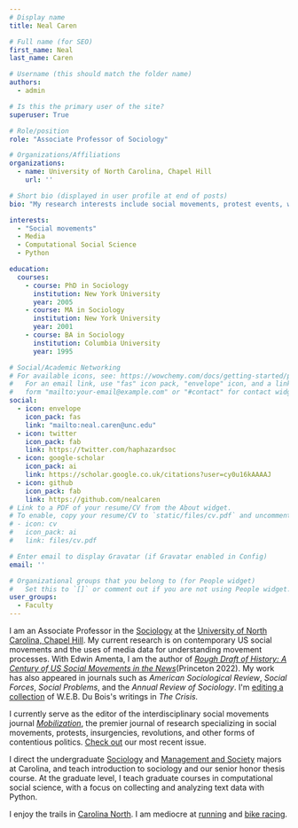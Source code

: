 ```yaml
---
# Display name
title: Neal Caren

# Full name (for SEO)
first_name: Neal
last_name: Caren

# Username (this should match the folder name)
authors:
  - admin

# Is this the primary user of the site?
superuser: True

# Role/position
role: "Associate Professor of Sociology"

# Organizations/Affiliations
organizations:
  - name: University of North Carolina, Chapel Hill
    url: ''

# Short bio (displayed in user profile at end of posts)
bio: "My research interests include social movements, protest events, web scraping, and text analysis."

interests:
  - "Social movements"
  - Media
  - Computational Social Science
  - Python

education:
  courses:
    - course: PhD in Sociology
      institution: New York University
      year: 2005
    - course: MA in Sociology
      institution: New York University
      year: 2001
    - course: BA in Sociology
      institution: Columbia University
      year: 1995

# Social/Academic Networking
# For available icons, see: https://wowchemy.com/docs/getting-started/page-builder/#icons
#   For an email link, use "fas" icon pack, "envelope" icon, and a link in the
#   form "mailto:your-email@example.com" or "#contact" for contact widget.
social:
  - icon: envelope
    icon_pack: fas
    link: "mailto:neal.caren@unc.edu"
  - icon: twitter
    icon_pack: fab
    link: https://twitter.com/haphazardsoc
  - icon: google-scholar
    icon_pack: ai
    link: https://scholar.google.co.uk/citations?user=cy0u16kAAAAJ
  - icon: github
    icon_pack: fab
    link: https://github.com/nealcaren
# Link to a PDF of your resume/CV from the About widget.
# To enable, copy your resume/CV to `static/files/cv.pdf` and uncomment the lines below.
# - icon: cv
#   icon_pack: ai
#   link: files/cv.pdf

# Enter email to display Gravatar (if Gravatar enabled in Config)
email: ''

# Organizational groups that you belong to (for People widget)
#   Set this to `[]` or comment out if you are not using People widget.
user_groups:
  - Faculty
---
```


I am an Associate Professor in the  [Sociology](https://sociology.unc.edu/) at the [University of North Carolina, Chapel Hill](http://unc.edu). My current research is on contemporary US social movements and the uses of media data for understanding movement processes. With Edwin Amenta, I am the author of *[Rough Draft of History: A Century of US Social Movements in the News](https://press.princeton.edu/books/paperback/9780691232775/rough-draft-of-history)*(Princeton 2022). My work has also appeared in journals such as *American Sociological Review*, *Social Forces*, *Social Problems*, and the *Annual Review of Sociology*. I'm [editing a collection](https://www.dareyoufight.org) of W.E.B. Du Bois's writings in *The Crisis.* 

I currently serve as the editor of the interdisciplinary social movements journal [*Mobilization*](https://mobilizationjournal.org), the premier journal of research specializing in social movements, protests, insurgencies, revolutions, and other forms of contentious politics. [Check out](https://mobilizationjournal.org/toc/maiq/24/1) our most recent issue.


I direct the undergraduate [Sociology](https://sociology.unc.edu/undergraduate-program/sociology-major/) and [Management and Society](https://sociology.unc.edu/undergraduate-program/management-and-society-major/) majors at Carolina, and teach introduction to sociology and our senior honor thesis course. At the graduate level, I teach graduate courses in computational social science, with a focus on collecting and analyzing text data with Python.

I enjoy the trails in [Carolina North](https://facilities.unc.edu/operations/grounds-services/carolina-north-forest/). I am mediocre at [running](https://ultrasignup.com/results_participant.aspx?fname=Neal&lname=Caren) and [bike racing](https://www.crossresults.com/racer/196345).

